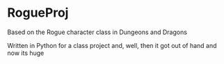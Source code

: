 # RogueProj

Based on the Rogue character class in Dungeons and Dragons

Written in Python for a class project and, well, then it got out of hand and now its huge 
